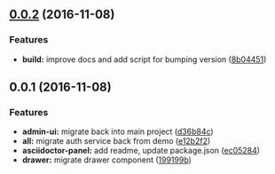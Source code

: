 <a name="0.0.2"></a>
## [0.0.2](https://github.com/ggranum/revector/compare/v0.0.1...v0.0.2) (2016-11-08)


### Features

* **build:** improve docs and add script for bumping version ([8b04451](https://github.com/ggranum/revector/commit/8b04451))


<a name="0.0.1"></a>
## 0.0.1 (2016-11-08)


### Features

* **admin-ui:** migrate back into main project ([d36b84c](https://github.com/ggranum/revector/commit/d36b84c))
* **all:** migrate auth service back from demo ([e12b2f2](https://github.com/ggranum/revector/commit/e12b2f2))
* **asciidoctor-panel:** add readme, update package.json ([ec05284](https://github.com/ggranum/revector/commit/ec05284))
* **drawer:** migrate drawer component ([199199b](https://github.com/ggranum/revector/commit/199199b))



